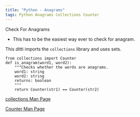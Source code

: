 ```yaml
---
title: "Python - Anagrams"
tags: Python Anagrams Collections Counter
---
```



Check For Anagrams

- This has to be the easiest way ever to check for anagram.

This ditti imports the `collections` library and uses sets.

```
from collections import Counter
def is_anagram(word1, word2):
    """Checks whether the words are anagrams.
    word1: string
    word2: string
    returns: boolean
    """
    return Counter(str1) == Counter(str2) 
```


[collections Man Page](https)


[Counter Man Page](https)
